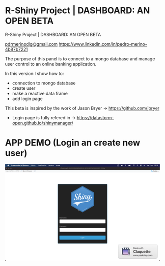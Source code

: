 # R-Shiny Project | DASHBOARD: AN OPEN BETA

R-Shiny Project | DASHBOARD: AN OPEN BETA

pdrmerinodlg@gmail.com 
https://www.linkedin.com/in/pedro-merino-4b87b7221


The purpose of this panel is to connect to a mongo database and manage user control to an online banking application.

In this version I show how to:
* connection to mongo database
* create user
* make a reactive data frame
* add login page

This beta is inspired by the work of Jason Bryer -> https://github.com/jbryer 

- Login page is fully refered in -> https://datastorm-open.github.io/shinymanager/

# APP DEMO (Login an create new user)
![](Login(NewUser).gif)
